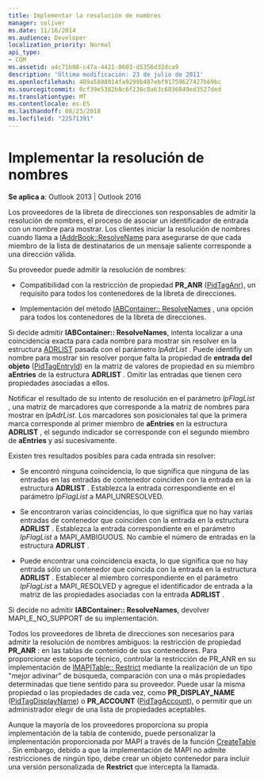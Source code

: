 ```yaml
---
title: Implementar la resolución de nombres
manager: soliver
ms.date: 11/16/2014
ms.audience: Developer
localization_priority: Normal
api_type:
- COM
ms.assetid: a4c71b08-c47a-4421-8603-d5356d32dca9
description: 'Última modificación: 23 de julio de 2011'
ms.openlocfilehash: 489a5888014fa9299b407ebf91759627427b69bc
ms.sourcegitcommit: 0cf39e5382b8c6f236c8a63c6036849ed3527ded
ms.translationtype: MT
ms.contentlocale: es-ES
ms.lasthandoff: 08/23/2018
ms.locfileid: "22571391"
---
```

# <a name="implementing-name-resolution"></a>Implementar la resolución de nombres

  
  
**Se aplica a**: Outlook 2013 | Outlook 2016 
  
Los proveedores de la libreta de direcciones son responsables de admitir la resolución de nombres, el proceso de asociar un identificador de entrada con un nombre para mostrar. Los clientes iniciar la resolución de nombres cuando llama a [IAddrBook::ResolveName](iaddrbook-resolvename.md) para asegurarse de que cada miembro de la lista de destinatarios de un mensaje saliente corresponde a una dirección válida. 
  
Su proveedor puede admitir la resolución de nombres:
  
- Compatibilidad con la restricción de propiedad **PR_ANR** ([PidTagAnr](pidtaganr-canonical-property.md)), un requisito para todos los contenedores de la libreta de direcciones.
    
- Implementación del método [IABContainer:: ResolveNames](iabcontainer-resolvenames.md) , una opción para todos los contenedores de la libreta de direcciones. 
    
Si decide admitir **IABContainer:: ResolveNames**, intenta localizar a una coincidencia exacta para cada nombre para mostrar sin resolver en la estructura [ADRLIST](adrlist.md) pasada con el parámetro _lpAdrList_ . Puede identifiy un nombre para mostrar sin resolver porque falta la propiedad de **entrada del objeto** ([PidTagEntryId](pidtagentryid-canonical-property.md)) en la matriz de valores de propiedad en su miembro **aEntries** de la estructura **ADRLIST** . Omitir las entradas que tienen cero propiedades asociadas a ellos. 
  
Notificar el resultado de su intento de resolución en el parámetro _lpFlagList_ , una matriz de marcadores que corresponde a la matriz de nombres para mostrar en _lpAdrList_. Los marcadores son posicionales tal que la primera marca corresponde al primer miembro de **aEntries** en la estructura **ADRLIST** , el segundo indicador se corresponde con el segundo miembro de **aEntries** y así sucesivamente. 
  
Existen tres resultados posibles para cada entrada sin resolver:
  
- Se encontró ninguna coincidencia, lo que significa que ninguna de las entradas en las entradas de contenedor coinciden con la entrada en la estructura **ADRLIST** . Establezca la entrada correspondiente en el parámetro _lpFlagList_ a MAPI_UNRESOLVED. 
    
- Se encontraron varias coincidencias, lo que significa que no hay varias entradas de contenedor que coinciden con la entrada en la estructura **ADRLIST** . Establezca la entrada correspondiente en el parámetro _lpFlagList_ a MAPI_AMBIGUOUS. No cambie el número de entradas en la estructura **ADRLIST** . 
    
- Puede encontrar una coincidencia exacta, lo que significa que no hay entrada sólo un contenedor que coincida con la entrada en la estructura **ADRLIST** . Establecer al miembro correspondiente en el parámetro _lpFlagList_ a MAPI_RESOLVED y agregue el identificador de entrada a la matriz de las propiedades asociadas con la entrada **ADRLIST** . 
    
Si decide no admitir **IABContainer:: ResolveNames**, devolver MAPI_E_NO_SUPPORT de su implementación.
  
Todos los proveedores de libreta de direcciones son necesarios para admitir la resolución de nombres ambiguos: la restricción de propiedad **PR_ANR** : en las tablas de contenido de sus contenedores. Para proporcionar este soporte técnico, controlar la restricción de PR_ANR en su implementación de [IMAPITable:: Restrict](imapitable-restrict.md) mediante la realización de un tipo "mejor adivinar" de búsqueda, comparación con una o más propiedades determinadas que tiene sentido para su proveedor. Puede usar la misma propiedad o las propiedades de cada vez, como **PR_DISPLAY_NAME** ([PidTagDisplayName](pidtagdisplayname-canonical-property.md)) o **PR_ACCOUNT** ([PidTagAccount](pidtagaccount-canonical-property.md)), o permitir que un administrador elegir de una lista de propiedades aceptables. 
  
Aunque la mayoría de los proveedores proporciona su propia implementación de la tabla de contenido, puede personalizar la implementación proporcionada por MAPI a través de la función [CreateTable](createtable.md) . Sin embargo, debido a que la implementación de MAPI no admite restricciones de ningún tipo, debe crear un objeto contenedor para incluir una versión personalizada de **Restrict** que intercepta la llamada. 
  

